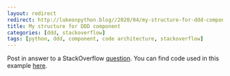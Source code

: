 ```yaml
---
layout: redirect
redirect: http://lukeonpython.blog//2020/04/my-structure-for-ddd-component/
title: My structure for DDD component
categories: [ddd, stackoverflow]
tags: [python, ddd, component, code architecture, stackoverflow]
---
```

Post in answer to a StackOverflow
<a href="https://stackoverflow.com/questions/59776634/ddd-with-python-did-i-get-it-right">
question</a>. You can find code used in this example
<a href="{{ site.github.repository_url }}/tree/master/examples/ddd_component">here</a>.
